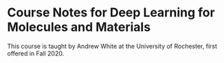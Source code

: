 Course Notes for Deep Learning for Molecules and Materials
=================================================================

This course is taught by Andrew White at the University of Rochester,
first offered in Fall 2020.